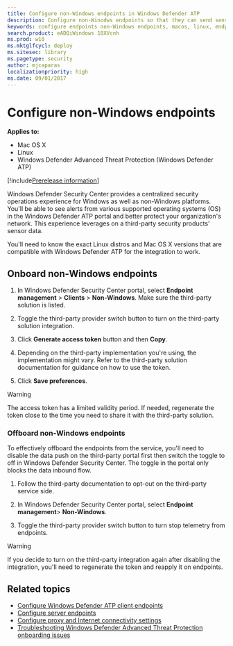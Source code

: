 ```yaml
---
title: Configure non-Windows endpoints in Windows Defender ATP
description: Configure non-Winodws endpoints so that they can send sensor data to the Windows Defender ATP service.
keywords: configure endpoints non-Windows endpoints, macos, linux, endpoint management, configure Windows ATP endpoints, configure Windows Defender Advanced Threat Protection endpoints
search.product: eADQiWindows 10XVcnh
ms.prod: w10
ms.mktglfcycl: deploy
ms.sitesec: library
ms.pagetype: security
author: mjcaparas
localizationpriority: high
ms.date: 09/01/2017
---
```


# Configure non-Windows endpoints

**Applies to:**

- Mac OS X
- Linux
- Windows Defender Advanced Threat Protection (Windows Defender ATP)

[!include[Prerelease information](prerelease.md)]

Windows Defender Security Center provides a centralized security operations experience for Windows as well as non-Windows platforms. You'll be able to see alerts from various supported operating systems (OS) in the Windows Defender ATP portal and better protect your organization's network. This experience leverages on a third-party security products’ sensor data. 

You'll need to know the exact Linux distros and Mac OS X versions that are compatible with Windows Defender ATP for the integration to work. 

## Onboard non-Windows endpoints

1. In Windows Defender Security Center portal, select **Endpoint management** > **Clients** > **Non-Windows**. Make sure the third-party solution is listed.

2. 	Toggle the third-party provider switch button to turn on the third-party solution integration.

3. 	Click **Generate access token** button and then **Copy**.

4. 	Depending on the third-party implementation you're using, the implementation might vary. Refer to the third-party solution documentation for guidance on how to use the token.

5. Click **Save preferences**.

>[!WARNING] 
>The access token has a limited validity period. If needed, regenerate the token close to the time you need to share it with the third-party solution.

### Offboard non-Windows endpoints
To effectively offboard the endpoints from the service, you'll need to disable the data push on the third-party portal first then switch the toggle to off in Windows Defender Security Center. The toggle in the portal only blocks the data inbound flow.


1. Follow the third-party documentation to opt-out on the third-party service side.

2. In Windows Defender Security Center portal, select **Endpoint management**> **Non-Windows**.

3. Toggle the third-party provider switch button to turn stop telemetry from endpoints. 

>[!WARNING]
>If you decide to turn on the third-party integration again after disabling the integration, you'll need to regenerate the token and reapply it on endpoints. 

## Related topics
- [Configure Windows Defender ATP client endpoints](configure-endpoints-windows-defender-advanced-threat-protection.md)
- [Configure server endpoints](configure-server-endpoints-windows-defender-advanced-threat-protection.md)
- [Configure proxy and Internet connectivity settings](configure-proxy-internet-windows-defender-advanced-threat-protection.md)
- [Troubleshooting Windows Defender Advanced Threat Protection onboarding issues](troubleshoot-onboarding-windows-defender-advanced-threat-protection.md)